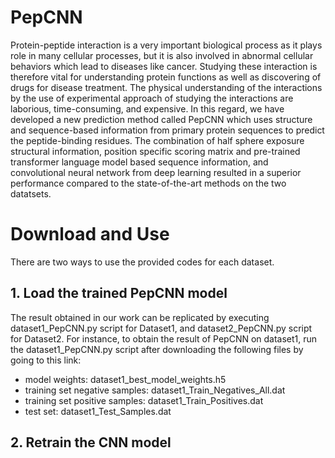# PepCNN
Protein-peptide interaction is a very important biological process as it plays role in many cellular processes, but it is also involved in abnormal cellular behaviors which lead to diseases like cancer. Studying these interaction is therefore vital for understanding protein functions as well as discovering of drugs for disease treatment. The physical understanding of the interactions by the use of experimental approach of studying the interactions are laborious, time-consuming, and expensive. In this regard, we have developed a new prediction method called PepCNN which uses structure and sequence-based information from primary protein sequences to predict the peptide-binding residues. The combination of half sphere exposure structural information, position specific scoring matrix and pre-trained transformer language model based sequence information, and convolutional neural network from deep learning resulted in a superior performance compared to the state-of-the-art methods on the two datatsets. 

# Download and Use
There are two ways to use the provided codes for each dataset. 
## 1. Load the trained PepCNN model
   The result obtained in our work can be replicated by executing dataset1_PepCNN.py script for Dataset1, and dataset2_PepCNN.py script for Dataset2. For instance, to obtain the result of PepCNN on dataset1, run the dataset1_PepCNN.py script after downloading the following files by going to this link: 
   - model weights: dataset1_best_model_weights.h5
   - training set negative samples: dataset1_Train_Negatives_All.dat
   - training set positive samples: dataset1_Train_Positives.dat
   - test set: dataset1_Test_Samples.dat
## 2. Retrain the CNN model

